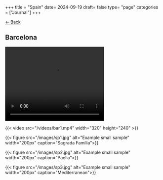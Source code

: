 +++
title = "Spain"
date= 2024-09-19
draft= false
type= "page"
categories = ["Journal"]
+++

[← Back](/journals/euro)

## **Barcelona**

<video width="320" height="240" controls>
  <source src="/videos/bar1.mp4" type="video/mp4">
  Your browser does not support the video tag.
</video>

{{< video src="/videos/bar1.mp4" width="320" height="240" >}}

{{< figure src="/images/sp1.jpg" alt="Example small sample" width="200px" caption="Sagrada Família">}}

{{< figure src="/images/sp2.jpg" alt="Example small sample" width="200px" caption="Paella">}}

{{< figure src="/images/sp3.jpg" alt="Example small sample" width="200px" caption="Mediterranean">}}
